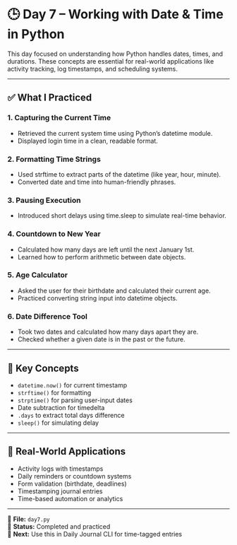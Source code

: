 # 🕒 Day 7 – Working with Date & Time in Python

This day focused on understanding how Python handles dates, times, and durations. These concepts are essential for real-world applications like activity tracking, log timestamps, and scheduling systems.

---

## ✅ What I Practiced

### 1. Capturing the Current Time

- Retrieved the current system time using Python’s datetime module.
- Displayed login time in a clean, readable format.

### 2. Formatting Time Strings

- Used strftime to extract parts of the datetime (like year, hour, minute).
- Converted date and time into human-friendly phrases.

### 3. Pausing Execution

- Introduced short delays using time.sleep to simulate real-time behavior.

### 4. Countdown to New Year

- Calculated how many days are left until the next January 1st.
- Learned how to perform arithmetic between date objects.

### 5. Age Calculator

- Asked the user for their birthdate and calculated their current age.
- Practiced converting string input into datetime objects.

### 6. Date Difference Tool

- Took two dates and calculated how many days apart they are.
- Checked whether a given date is in the past or the future.

---

## 🧠 Key Concepts

- `datetime.now()` for current timestamp
- `strftime()` for formatting
- `strptime()` for parsing user-input dates
- Date subtraction for timedelta
- `.days` to extract total days difference
- `sleep()` for simulating delay

---

## 💼 Real-World Applications

- Activity logs with timestamps
- Daily reminders or countdown systems
- Form validation (birthdate, deadlines)
- Timestamping journal entries
- Time-based automation or analytics

---

📂 **File:** `day7.py`  
📘 **Status:** Completed and practiced  
🚀 **Next:** Use this in Daily Journal CLI for time-tagged entries
